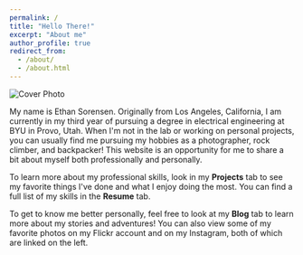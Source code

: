 ```yaml
---
permalink: /
title: "Hello There!"
excerpt: "About me"
author_profile: true
redirect_from: 
  - /about/
  - /about.html
---
```


![Cover Photo](/images/sand.png)

My name is Ethan Sorensen. Originally from Los Angeles, California, I am currently in my third year of pursuing a degree in electrical engineering at BYU in Provo, Utah. When I'm not in the lab or working on personal projects, you can usually find me pursuing my hobbies as a photographer, rock climber, and backpacker! This website is an opportunity for me to share a bit about myself both professionally and personally.

To learn more about my professional skills, look in my __Projects__ tab to see my favorite things I've done and what I enjoy doing the most. You can find a full list of my skills in the __Resume__ tab.

To get to know me better personally, feel free to look at my __Blog__ tab to learn more about my stories and adventures! You can also view some of my favorite photos on my Flickr account and on my Instagram, both of which are linked on the left.